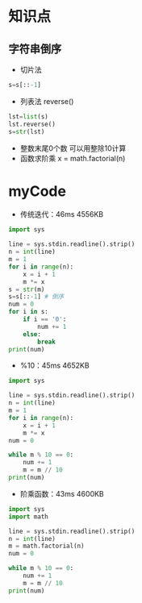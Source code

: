 # 知识点
## 字符串倒序
- 切片法
```python
s=s[::-1]
```
- 列表法 reverse()
```python
lst=list(s)
lst.reverse()
s=str(lst)
```
- 整数末尾0个数
可以用整除10计算
- 函数求阶乘
x = math.factorial(n)

# myCode
- 传统迭代：46ms  4556KB
```python
import sys

line = sys.stdin.readline().strip()
n = int(line)
m = 1
for i in range(n):
    x = i + 1
    m *= x
s = str(m)
s=s[::-1] # 倒序
num = 0
for i in s:
    if i == '0':
        num += 1
    else:
        break
print(num)
```
- %10：45ms	4652KB
```python
import sys

line = sys.stdin.readline().strip()
n = int(line)
m = 1
for i in range(n):
    x = i + 1
    m *= x
num = 0

while m % 10 == 0:
    num += 1
    m = m // 10
print(num)
```
- 阶乘函数：43ms	4600KB
```python
import sys
import math

line = sys.stdin.readline().strip()
n = int(line)
m = math.factorial(n)
num = 0

while m % 10 == 0:
    num += 1
    m = m // 10
print(num)
```
